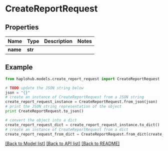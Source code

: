 # CreateReportRequest


## Properties
Name | Type | Description | Notes
------------ | ------------- | ------------- | -------------
**name** | **str** |  | 

## Example

```python
from haplohub.models.create_report_request import CreateReportRequest

# TODO update the JSON string below
json = "{}"
# create an instance of CreateReportRequest from a JSON string
create_report_request_instance = CreateReportRequest.from_json(json)
# print the JSON string representation of the object
print CreateReportRequest.to_json()

# convert the object into a dict
create_report_request_dict = create_report_request_instance.to_dict()
# create an instance of CreateReportRequest from a dict
create_report_request_from_dict = CreateReportRequest.from_dict(create_report_request_dict)
```
[[Back to Model list]](../README.md#documentation-for-models) [[Back to API list]](../README.md#documentation-for-api-endpoints) [[Back to README]](../README.md)


